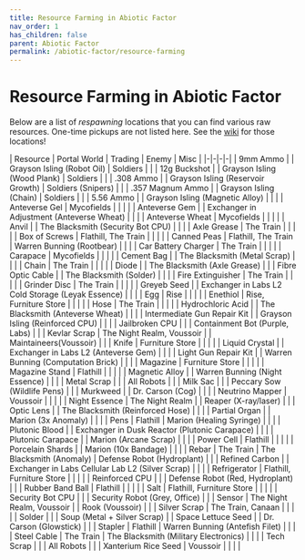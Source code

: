 ```yaml
---
title: Resource Farming in Abiotic Factor
nav_order: 1
has_children: false
parent: Abiotic Factor
permalink: /abiotic-factor/resource-farming
---
```

# Resource Farming in Abiotic Factor

Below are a list of *respawning* locations that you can find various raw resources. One-time pickups are not listed here. See the [wiki](https://abioticfactor.wiki.gg/wiki/Abiotic_Factor_Wiki) for those locations!

| Resource | Portal World | Trading | Enemy | Misc |
|-|-|-|-|
| 9mm Ammo | | Grayson Isling (Robot Oil) | Soldiers | |
| 12g Buckshot | | Grayson Isling (Wood Plank) | Soldiers | |
| .308 Ammo | | Grayson Isling (Reservoir Growth) | Soldiers (Snipers) | |
| .357 Magnum Ammo | | Grayson Isling (Chain) | Soldiers | |
| 5.56 Ammo | | Grayson Isling (Magnetic Alloy) | | |
| Anteverse Gel | Mycofields | | | |
| Anteverse Gem | | Exchanger in Adjustment (Anteverse Wheat) | | |
| Anteverse Wheat | Mycofields | | | |
| Anvil | | The Blacksmith (Security Bot CPU) | | |
| Axle Grease | The Train | | | |
| Box of Screws | Flathill, The Train | | | |
| Canned Peas | Flathill, The Train | Warren Bunning (Rootbear) | | |
| Car Battery Charger | The Train | | | |
| Carapace | Mycofields | | | |
| Cement Bag | | The Blacksmith (Metal Scrap) | | |
| Chain | The Train | | | |
| Diode | | The Blacksmith (Axle Grease) | |
| Fibre Optic Cable | | The Blacksmith (Solder) | | |
| Fire Extinguisher | The Train | | | |
| Grinder Disc | The Train | | | |
| Greyeb Seed | | Exchanger in Labs L2 Cold Storage (Leyak Essence) | | |
| Egg | Rise | | | |
| Enethiol | Rise, Furniture Store | | | |
| Hose | The Train | | | |
| Hydrochloric Acid | | The Blacksmith (Anteverse Wheat) | | |
| Intermediate Gun Repair Kit | | Grayson Isling (Reinforced CPU) | | |
| Jailbroken CPU | | | Containment Bot (Purple, Labs) | |
| Kevlar Scrap | The Night Realm, Voussoir | | Maintaineers(Voussoir) | |
| Knife | Furniture Store | | | |
| Liquid Crystal | | Exchanger in Labs L2 (Anteverse Gem) | | |
| Light Gun Repair Kit | | Warren Bunning (Computation Brick) | | |
| Magazine | Furniture Store | | | |
| Magazine Stand | Flathill | | | |
| Magnetic Alloy | | Warren Bunning (Night Essence) | | |
| Metal Scrap | | | All Robots | |
| Milk Sac | | | Peccary Sow (Wildlife Pens) | |
| Murkweed | | Dr. Carson (Cog) | | |
| Neutrino Mapper | Voussoir | | | |
| Night Essence | The Night Realm | | Reaper (X-ray/laser) | |
| Optic Lens | | The Blacksmith (Reinforced Hose) | | |
| Partial Organ | | Marion (3x Anomaly) | | |
| Pens | Flathill | Marion (Healing Syringe) | | |
| Plutonic Blood | | Exchanger in Dusk Reactor (Plutonic Carapace) | | |
| Plutonic Carapace | | Marion (Arcane Scrap) | | |
| Power Cell | Flathill | | | |
| Porcelain Shards | | Marion (10x Bandage) | | |
| Rebar | The Train | The Blacksmith (Anomaly) | Defense Robot (Hydroplant) | |
| Refined Carbon | | Exchanger in Labs Cellular Lab L2 (Silver Scrap) | | |
| Refrigerator | Flathill, Furniture Store | | | |
| Reinforced CPU | | | Defense Robot (Red, Hydroplant) | |
| Rubber Band Ball | Flathill | | | |
| Salt | Flathill, Furniture Store | | | |
| Security Bot CPU | | | Security Robot (Grey, Office) | |
| Sensor | The Night Realm, Voussoir | | Rook (Voussoir) | |
| Silver Scrap | The Train, Canaan | | | |
| Solder | | | Soup (Metal + Silver Scrap) |
| Space Lettuce Seed | | Dr. Carson (Glowstick) | |
| Stapler | Flathill | Warren Bunning (Antefish Filet) | | |
| Steel Cable | The Train | The Blacksmith (Military Electronics) | | |
| Tech Scrap | | | All Robots | |
| Xanterium Rice Seed | Voussoir | | | |
